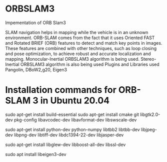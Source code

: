 # ORBSLAM3
Impementation of ORB Slam3

SLAM navigation helps in mapping while the vehicle is in an unknown environment.
ORB-SLAM comes from the fact that it uses Oriented FAST and Rotated BRIEF (ORB) features to detect and match key points in images. These features are combined with other techniques, such as loop closing and pose optimization, to achieve robust and accurate localization and mapping.
Monocular-Inertial ORBSLAM3 algorithm is being used.
Stereo-Inertial ORBSLAM3 algorithm is also being used
Plugins and Libraries used Pangolin, DBoW2,g20, Eigen3 

# Installation commands for ORB-SLAM 3 in Ubuntu 20.04

sudo apt-get install build-essential
sudo apt-get install cmake git libgtk2.0-dev pkg-config libavcodec-dev libavformat-dev libswscale-dev

sudo apt-get install python-dev python-numpy libtbb2 libtbb-dev libjpeg-dev libpng-dev libtiff-dev libdc1394-22-dev libjasper-dev

sudo apt-get install libglew-dev libboost-all-dev libssl-dev

sudo apt install libeigen3-dev


